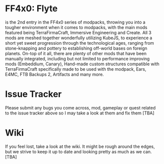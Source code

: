 # FF4x0: Flyte 
is the 2nd entry in the FF4x0 series of modpacks, throwing you into a tougher environment when it comes to modpacks, with the main mods featured being TerraFirmaCraft, Immersive Engineering and Create. All 3 mods are meshed together wonderfully utilizing KubeJS, to experience a short yet sweet progression through the technological ages, ranging from stone-knapping and pottery to establishing off-world bases on foreign planets. On-top of it all, there are plenty of other mods that have been manually integrated, including but not limited to performance improving mods (Embeddium, Canary), Hand-made custom structures compatible with TerraFirmaCraft specifically made to be used with the modpack, Ears, E4MC, FTB Backups 2, Artifacts and many more.
# Issue Tracker
Please submit any bugs you come across, mod, gameplay or quest related to the issue tracker above so I may take a look at them and fix them [TBA]
# Wiki
If you feel lost, take a look at the wiki. It might be rough around the edges, but we strive to keep it up to date and looking pretty as much as we can. [TBA]
